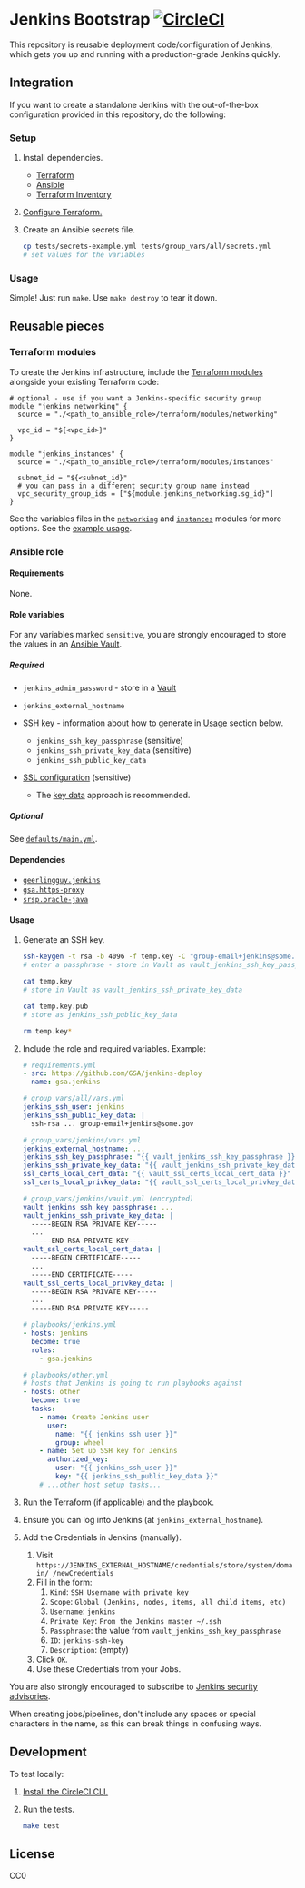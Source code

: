 # Jenkins Bootstrap [![CircleCI](https://circleci.com/gh/GSA/jenkins-deploy.svg?style=svg)](https://circleci.com/gh/GSA/jenkins-deploy)

This repository is reusable deployment code/configuration of Jenkins, which gets you up and running with a production-grade Jenkins quickly.

## Integration

If you want to create a standalone Jenkins with the out-of-the-box configuration provided in this repository, do the following:

### Setup

1. Install dependencies.
    * [Terraform](https://www.terraform.io/)
    * [Ansible](http://docs.ansible.com/ansible/intro_installation.html)
    * [Terraform Inventory](https://github.com/adammck/terraform-inventory)
1. [Configure Terraform.](https://www.terraform.io/docs/providers/aws/#authentication)
1. Create an Ansible secrets file.

    ```sh
    cp tests/secrets-example.yml tests/group_vars/all/secrets.yml
    # set values for the variables
    ```

### Usage

Simple! Just run `make`. Use `make destroy` to tear it down.

## Reusable pieces

### Terraform modules

To create the Jenkins infrastructure, include the [Terraform modules](https://www.terraform.io/docs/modules/index.html) alongside your existing Terraform code:

```hcl
# optional - use if you want a Jenkins-specific security group
module "jenkins_networking" {
  source = "./<path_to_ansible_role>/terraform/modules/networking"

  vpc_id = "${<vpc_id>}"
}

module "jenkins_instances" {
  source = "./<path_to_ansible_role>/terraform/modules/instances"

  subnet_id = "${<subnet_id}"
  # you can pass in a different security group name instead
  vpc_security_group_ids = ["${module.jenkins_networking.sg_id}"]
}
```

See the variables files in the [`networking`](terraform/modules/networking/vars.tf) and [`instances`](terraform/modules/instances/vars.tf) modules for more options. See the [example usage](terraform/aws.tf).

### Ansible role

#### Requirements

None.

#### Role variables

For any variables marked `sensitive`, you are strongly encouraged to store the values in an [Ansible Vault](https://docs.ansible.com/ansible/playbooks_vault.html).

##### Required

* `jenkins_admin_password` - store in a [Vault](https://docs.ansible.com/ansible/playbooks_vault.html)
* `jenkins_external_hostname`

* SSH key - information about how to generate in [Usage](#usage) section below.
    * `jenkins_ssh_key_passphrase` (sensitive)
    * `jenkins_ssh_private_key_data` (sensitive)
    * `jenkins_ssh_public_key_data`
* [SSL configuration](https://github.com/jdauphant/ansible-role-ssl-certs#examples) (sensitive)
    * The [key data](https://github.com/jdauphant/ansible-role-ssl-certs#example-to-deploy-a-ssl-certificate-stored-in-variables) approach is recommended.

##### Optional

See [`defaults/main.yml`](defaults/main.yml).

#### Dependencies

* [`geerlingguy.jenkins`](https://galaxy.ansible.com/geerlingguy/jenkins/)
* [`gsa.https-proxy`](https://github.com/GSA/ansible-https-proxy)
* [`srsp.oracle-java`](https://galaxy.ansible.com/srsp/oracle-java/)

#### Usage

1. Generate an SSH key.

    ```sh
    ssh-keygen -t rsa -b 4096 -f temp.key -C "group-email+jenkins@some.gov"
    # enter a passphrase - store in Vault as vault_jenkins_ssh_key_passphrase

    cat temp.key
    # store in Vault as vault_jenkins_ssh_private_key_data

    cat temp.key.pub
    # store as jenkins_ssh_public_key_data

    rm temp.key*
    ```

1. Include the role and required variables. Example:

    ```yaml
    # requirements.yml
    - src: https://github.com/GSA/jenkins-deploy
      name: gsa.jenkins

    # group_vars/all/vars.yml
    jenkins_ssh_user: jenkins
    jenkins_ssh_public_key_data: |
      ssh-rsa ... group-email+jenkins@some.gov

    # group_vars/jenkins/vars.yml
    jenkins_external_hostname: ...
    jenkins_ssh_key_passphrase: "{{ vault_jenkins_ssh_key_passphrase }}"
    jenkins_ssh_private_key_data: "{{ vault_jenkins_ssh_private_key_data }}"
    ssl_certs_local_cert_data: "{{ vault_ssl_certs_local_cert_data }}"
    ssl_certs_local_privkey_data: "{{ vault_ssl_certs_local_privkey_data }}"

    # group_vars/jenkins/vault.yml (encrypted)
    vault_jenkins_ssh_key_passphrase: ...
    vault_jenkins_ssh_private_key_data: |
      -----BEGIN RSA PRIVATE KEY-----
      ...
      -----END RSA PRIVATE KEY-----
    vault_ssl_certs_local_cert_data: |
      -----BEGIN CERTIFICATE-----
      ...
      -----END CERTIFICATE-----
    vault_ssl_certs_local_privkey_data: |
      -----BEGIN RSA PRIVATE KEY-----
      ...
      -----END RSA PRIVATE KEY-----

    # playbooks/jenkins.yml
    - hosts: jenkins
      become: true
      roles:
        - gsa.jenkins

    # playbooks/other.yml
    # hosts that Jenkins is going to run playbooks against
    - hosts: other
      become: true
      tasks:
        - name: Create Jenkins user
          user:
            name: "{{ jenkins_ssh_user }}"
            group: wheel
        - name: Set up SSH key for Jenkins
          authorized_key:
            user: "{{ jenkins_ssh_user }}"
            key: "{{ jenkins_ssh_public_key_data }}"
        # ...other host setup tasks...
    ```

1. Run the Terraform (if applicable) and the playbook.
1. Ensure you can log into Jenkins (at `jenkins_external_hostname`).
1. Add the Credentials in Jenkins (manually).
    1. Visit `https://JENKINS_EXTERNAL_HOSTNAME/credentials/store/system/domain/_/newCredentials`
    1. Fill in the form:
        1. `Kind`: `SSH Username with private key`
        1. `Scope`: `Global (Jenkins, nodes, items, all child items, etc)`
        1. `Username`: `jenkins`
        1. `Private Key`: `From the Jenkins master ~/.ssh`
        1. `Passphrase`: the value from `vault_jenkins_ssh_key_passphrase`
        1. `ID`: `jenkins-ssh-key`
        1. `Description`: (empty)
    1. Click `OK`.
    1.  Use these Credentials from your Jobs.

You are also strongly encouraged to subscribe to [Jenkins security advisories](https://jenkins.io/security/).

When creating jobs/pipelines, don't include any spaces or special characters in the name, as this can break things in confusing ways.

## Development

To test locally:

1. [Install the CircleCI CLI.](https://circleci.com/docs/2.0/local-jobs/#installing-the-cli-locally)
1. Run the tests.

    ```sh
    make test
    ```

## License

CC0
